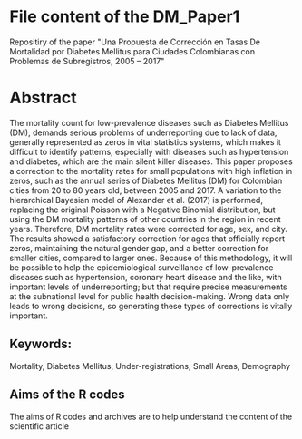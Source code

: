 # File content of the DM_Paper1
Repositiry of the paper "Una Propuesta de Corrección en Tasas De Mortalidad por Diabetes Mellitus para Ciudades Colombianas con Problemas de Subregistros, 2005 – 2017"
# Abstract
The mortality count for low-prevalence diseases such as Diabetes Mellitus (DM), demands serious problems of underreporting due to lack of data, generally represented as zeros in vital statistics systems, which makes it difficult to identify patterns, especially with diseases such as hypertension and diabetes, which are the main silent killer diseases. This paper proposes a correction to the mortality rates for small populations with high inflation in zeros, such as the annual series of Diabetes Mellitus (DM) for Colombian cities from 20 to 80 years old, between 2005 and 2017. A variation to the hierarchical Bayesian model of Alexander et al. (2017) is performed, replacing the original Poisson with a Negative Binomial distribution, but using the DM mortality patterns of other countries in the region in recent years. Therefore, DM mortality rates were corrected for age, sex, and city. The results showed a satisfactory correction for ages that officially report zeros, maintaining the natural gender gap, and a better correction for smaller cities, compared to larger ones. Because of this methodology, it will be possible to help the epidemiological surveillance of low-prevalence diseases such as hypertension, coronary heart disease and the like, with important levels of underreporting; but that require precise measurements at the subnational level for public health decision-making. Wrong data only leads to wrong decisions, so generating these types of corrections is vitally important.
## Keywords: 
Mortality, Diabetes Mellitus, Under-registrations, Small Areas, Demography

## Aims of the R codes
The aims of R codes and archives are to help understand the content of the scientific article
